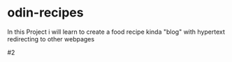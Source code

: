 # odin-recipes

In this Project i will learn to create a food recipe kinda "blog"
with hypertext redirecting to other webpages

#2
